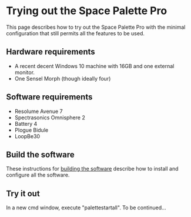 <h1>Trying out the Space Palette Pro</h1>

This page describes how to try out the Space Palette Pro with the minimal configuration
that still permits all the features to be used.

<h2>Hardware requirements</h2>
<ul>
<li>A recent decent Windows 10 machine with 16GB and one external monitor.
<li>One Sensel Morph (though ideally four)
</ul>

<h2>Software requirements</h2>
<ul>
<li>Resolume Avenue 7
<li>Spectrasonics Omnisphere 2
<li>Battery 4
<li>Plogue Bidule
<li>LoopBe30
</ul>

<h2>Build the software</h2>

These instructions for <a href="building_software.md">building the software</a> describe how to install and configure all the software.

<h2>Try it out</h2>

In a new cmd window, execute "palettestartall".  To be continued...